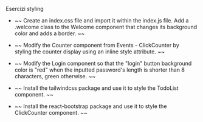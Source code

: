 Esercizi styling

- ~~ Create an index.css file and import it within the index.js file. Add a .welcome class to the Welcome component that changes its background color and adds a border. ~~

- ~~ Modify the Counter component from Events - ClickCounter by styling the counter display using an inline style attribute. ~~

- ~~ Modify the Login component so that the "login" button background color is "red" when the inputted password's length is shorter than 8 characters, green otherwise. ~~

- ~~ Install the tailwindcss package and use it to style the TodoList component. ~~

- ~~ Install the react-bootstrap package and use it to style the ClickCounter component. ~~

